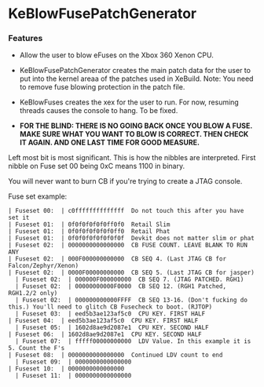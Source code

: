 # KeBlowFusePatchGenerator

### Features

- Allow the user to blow eFuses on the Xbox 360 Xenon CPU. 
- KeBlowFusePatchGenerator creates the main patch data for the user to put into the kernel areaa of the patches used in XeBuild.  Note: You need to remove fuse blowing protection in the patch file.
- KeBlowFuses creates the xex for the user to run.  For now, resuming threads causes the console to hang. To be fixed.

- **FOR THE BLIND: THERE IS NO GOING BACK ONCE YOU BLOW A FUSE. MAKE SURE WHAT YOU WANT TO BLOW IS CORRECT. THEN CHECK IT AGAIN. AND ONE LAST TIME FOR GOOD MEASURE.**

Left most bit is most significant. This is how the nibbles are interpreted. First nibble on Fuse set 00 being 0xC means 1100 in binary.

You will never want to burn CB if you're trying to create a JTAG console.


Fuse set example:

    | Fuseset 00:  | c0ffffffffffffff  Do not touch this after you have set it 
    | Fuseset 01:  | 0f0f0f0f0f0ff0f0  Retail Slim 
    | Fuseset 01:  | 0f0f0f0f0f0f0ff0  Retail Phat 
    | Fuseset 01:  | 0f0f0f0f0f0f0f0f  Devkit does not matter slim or phat
    | Fuseset 02:  | 0000000000000000  CB FUSE COUNT. LEAVE BLANK TO RUN ANY
    | Fuseset 02:  | 000F000000000000  CB SEQ 4. (Last JTAG CB for Falcon/Zephyr/Xenon)
    | Fuseset 02:  | 0000F00000000000  CB SEQ 5. (Last JTAG CB for jasper)
	  | Fuseset 02:  | 000000F000000000  CB SEQ 7. (JTAG PATCHED. RGH1)
	  | Fuseset 02:  | 00000000000F0000  CB SEQ 12. (RGH1 Patched, RGH1.2/2 only)
	  | Fuseset 02:  | 000000000000FFFF  CB SEQ 13-16. (Don't fucking do this.) You'll need to glitch CB Fusecheck to boot. (RJTOP)
	  | Fuseset 03:  | eed5b3ae123af5c0  CPU KEY. FIRST HALF
    | Fuseset 04:  | eed5b3ae123af5c0  CPU KEY. FIRST HALF
	  | Fuseset 05:  | 1602d8ae9d2087e1  CPU KEY. SECOND HALF
    | Fuseset 06:  | 1602d8ae9d2087e1  CPU KEY. SECOND HALF
	  | Fuseset 07:  | fffff00000000000  LDV Value. In this example it is 5. Count the F's
    | Fuseset 08:  | 0000000000000000  Continued LDV count to end
	  | Fuseset 09:  | 0000000000000000
    | Fuseset 10:  | 0000000000000000
	  | Fuseset 11:  | 0000000000000000
